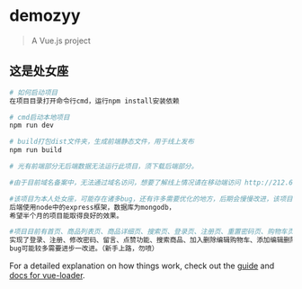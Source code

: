 # demozyy

> A Vue.js project

## 这是处女座

``` bash
# 如何启动项目
在项目目录打开命令行cmd，运行npm install安装依赖

# cmd启动本地项目
npm run dev

# build打包dist文件夹，生成前端静态文件，用于线上发布
npm run build

# 光有前端部分无后端数据无法运行此项目，须下载后端部分。

#由于目前域名备案中，无法通过域名访问，想要了解线上情况请在移动端访问 http://212.64.17.157/home

#该项目为本人处女座，可能存在诸多bug，还有许多需要优化的地方，后期会慢慢改进，该项目为前端采用vue框架，
后端使用node中的express框架，数据库为mongodb，
希望半个月的项目能取得良好的效果。

#项目目前有首页、商品列表页、商品详细页、搜索页、登录页、注册页、重置密码页、购物车页、地址页、订单生成页、订单列表页、个人信息页、留言板页、关注商品页。
实现了登录、注册、修改密码、留言、点赞功能、搜索商品、加入删除编辑购物车、添加编辑删除地址、订单的生成、添加删除关注的商品等功能。
bug可能较多需要进步一改进。（新手上路，勿喷）
```

For a detailed explanation on how things work, check out the [guide](http://vuejs-templates.github.io/webpack/) and [docs for vue-loader](http://vuejs.github.io/vue-loader).

